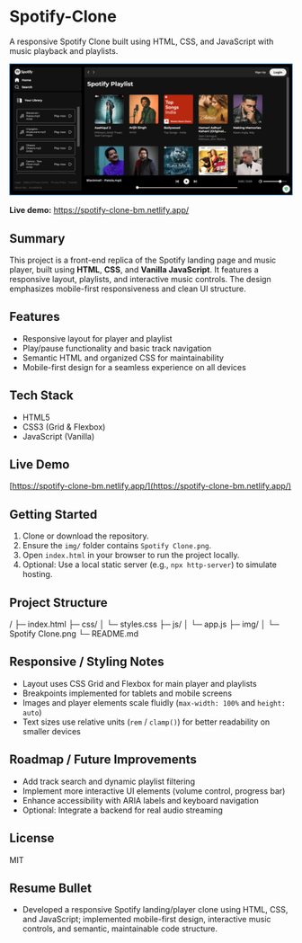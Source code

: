 # Spotify-Clone
A responsive Spotify Clone built using HTML, CSS, and JavaScript with music playback and playlists.

![Spotify Clone screenshot](img/Spotify%20Clone.png)

**Live demo:** https://spotify-clone-bm.netlify.app/

## Summary
This project is a front-end replica of the Spotify landing page and music player, built using **HTML**, **CSS**, and **Vanilla JavaScript**. It features a responsive layout, playlists, and interactive music controls. The design emphasizes mobile-first responsiveness and clean UI structure.

## Features
- Responsive layout for player and playlist
- Play/pause functionality and basic track navigation
- Semantic HTML and organized CSS for maintainability
- Mobile-first design for a seamless experience on all devices

## Tech Stack
- HTML5  
- CSS3 (Grid & Flexbox)  
- JavaScript (Vanilla)

## Live Demo
[https://spotify-clone-bm.netlify.app/](https://spotify-clone-bm.netlify.app/)

## Getting Started
1. Clone or download the repository.  
2. Ensure the `img/` folder contains `Spotify Clone.png`.  
3. Open `index.html` in your browser to run the project locally.  
4. Optional: Use a local static server (e.g., `npx http-server`) to simulate hosting.

## Project Structure
/
├─ index.html
├─ css/
│ └─ styles.css
├─ js/
│ └─ app.js
├─ img/
│ └─ Spotify Clone.png
└─ README.md


## Responsive / Styling Notes
- Layout uses CSS Grid and Flexbox for main player and playlists
- Breakpoints implemented for tablets and mobile screens
- Images and player elements scale fluidly (`max-width: 100%` and `height: auto`)
- Text sizes use relative units (`rem` / `clamp()`) for better readability on smaller devices

## Roadmap / Future Improvements
- Add track search and dynamic playlist filtering
- Implement more interactive UI elements (volume control, progress bar)
- Enhance accessibility with ARIA labels and keyboard navigation
- Optional: Integrate a backend for real audio streaming

## License
MIT

## Resume Bullet
- Developed a responsive Spotify landing/player clone using HTML, CSS, and JavaScript; implemented mobile-first design, interactive music controls, and semantic, maintainable code structure.
